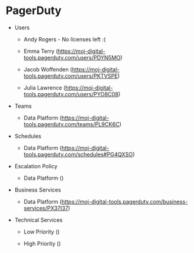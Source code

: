 # PagerDuty

- Users

  - Andy Rogers - No licenses left :(

  - Emma Terry (https://moj-digital-tools.pagerduty.com/users/PDYN5MO)

  - Jacob Woffenden (https://moj-digital-tools.pagerduty.com/users/PKTVSPE)

  - Julia Lawrence (https://moj-digital-tools.pagerduty.com/users/PYO8C08)

- Teams

  - Data Platform (https://moj-digital-tools.pagerduty.com/teams/PL9CK6C)

- Schedules

  - Data Platform (https://moj-digital-tools.pagerduty.com/schedules#PG4QXSO)

- Escalation Policy

  - Data Platform ()

- Business Services

  - Data Platform (https://moj-digital-tools.pagerduty.com/business-services/PX37I37)

- Technical Services

  - Low Priority ()

  - High Priority ()
